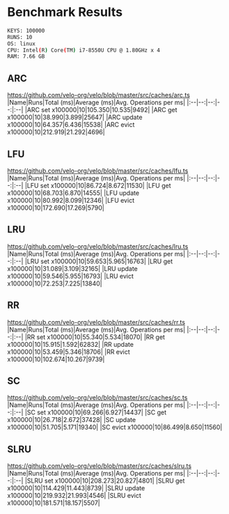 # Benchmark Results

```bash
KEYS: 100000
RUNS: 10
OS: linux
CPU: Intel(R) Core(TM) i7-8550U CPU @ 1.80GHz x 4
RAM: 7.66 GB
```

## ARC

https://github.com/velo-org/velo/blob/master/src/caches/arc.ts
|Name|Runs|Total (ms)|Average (ms)|Avg. Operations per ms|
|:--|--:|--:|--:|:--|
|ARC set x100000|10|105.350|10.535|9492|
|ARC get x100000|10|38.990|3.899|25647|
|ARC update x100000|10|64.357|6.436|15538|
|ARC evict x100000|10|212.919|21.292|4696|


## LFU

https://github.com/velo-org/velo/blob/master/src/caches/lfu.ts
|Name|Runs|Total (ms)|Average (ms)|Avg. Operations per ms|
|:--|--:|--:|--:|:--|
|LFU set x100000|10|86.724|8.672|11530|
|LFU get x100000|10|68.703|6.870|14555|
|LFU update x100000|10|80.992|8.099|12346|
|LFU evict x100000|10|172.690|17.269|5790|


## LRU

https://github.com/velo-org/velo/blob/master/src/caches/lru.ts
|Name|Runs|Total (ms)|Average (ms)|Avg. Operations per ms|
|:--|--:|--:|--:|:--|
|LRU set x100000|10|59.653|5.965|16763|
|LRU get x100000|10|31.089|3.109|32165|
|LRU update x100000|10|59.546|5.955|16793|
|LRU evict x100000|10|72.253|7.225|13840|


## RR

https://github.com/velo-org/velo/blob/master/src/caches/rr.ts
|Name|Runs|Total (ms)|Average (ms)|Avg. Operations per ms|
|:--|--:|--:|--:|:--|
|RR set x100000|10|55.340|5.534|18070|
|RR get x100000|10|15.915|1.592|62832|
|RR update x100000|10|53.459|5.346|18706|
|RR evict x100000|10|102.674|10.267|9739|


## SC

https://github.com/velo-org/velo/blob/master/src/caches/sc.ts
|Name|Runs|Total (ms)|Average (ms)|Avg. Operations per ms|
|:--|--:|--:|--:|:--|
|SC set x100000|10|69.266|6.927|14437|
|SC get x100000|10|26.718|2.672|37428|
|SC update x100000|10|51.705|5.171|19340|
|SC evict x100000|10|86.499|8.650|11560|


## SLRU

https://github.com/velo-org/velo/blob/master/src/caches/slru.ts
|Name|Runs|Total (ms)|Average (ms)|Avg. Operations per ms|
|:--|--:|--:|--:|:--|
|SLRU set x100000|10|208.273|20.827|4801|
|SLRU get x100000|10|114.429|11.443|8739|
|SLRU update x100000|10|219.932|21.993|4546|
|SLRU evict x100000|10|181.571|18.157|5507|



